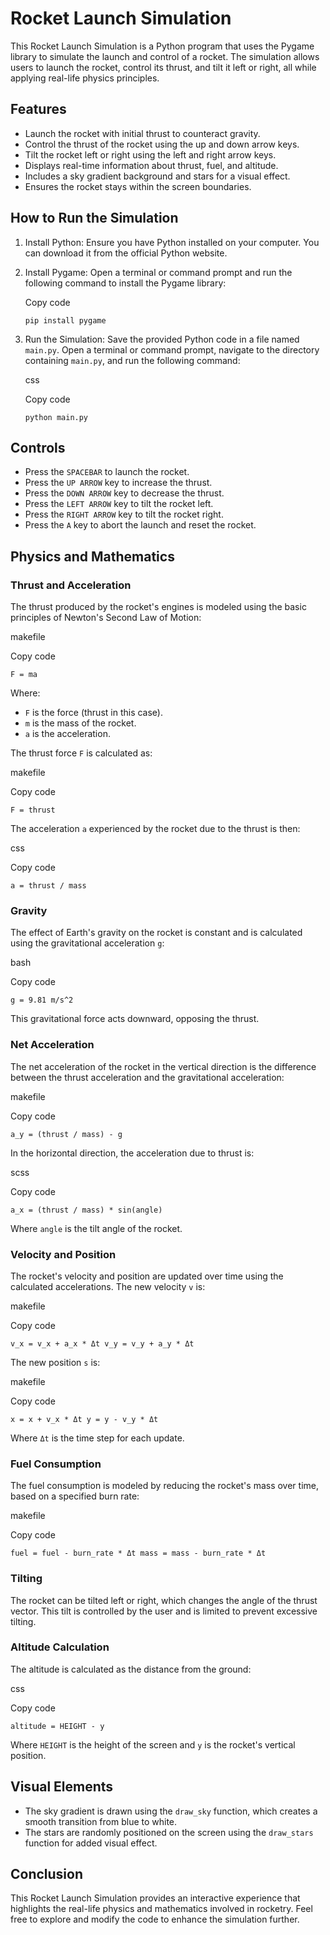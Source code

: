 Rocket Launch Simulation
========================

This Rocket Launch Simulation is a Python program that uses the Pygame library to simulate the launch and control of a rocket. The simulation allows users to launch the rocket, control its thrust, and tilt it left or right, all while applying real-life physics principles.

Features
--------

-   Launch the rocket with initial thrust to counteract gravity.
-   Control the thrust of the rocket using the up and down arrow keys.
-   Tilt the rocket left or right using the left and right arrow keys.
-   Displays real-time information about thrust, fuel, and altitude.
-   Includes a sky gradient background and stars for a visual effect.
-   Ensures the rocket stays within the screen boundaries.

How to Run the Simulation
-------------------------

1.  Install Python: Ensure you have Python installed on your computer. You can download it from the official Python website.

2.  Install Pygame: Open a terminal or command prompt and run the following command to install the Pygame library:

    Copy code

    `pip install pygame`

3.  Run the Simulation: Save the provided Python code in a file named `main.py`. Open a terminal or command prompt, navigate to the directory containing `main.py`, and run the following command:

    css

    Copy code

    `python main.py`

Controls
--------

-   Press the `SPACEBAR` to launch the rocket.
-   Press the `UP ARROW` key to increase the thrust.
-   Press the `DOWN ARROW` key to decrease the thrust.
-   Press the `LEFT ARROW` key to tilt the rocket left.
-   Press the `RIGHT ARROW` key to tilt the rocket right.
-   Press the `A` key to abort the launch and reset the rocket.

Physics and Mathematics
-----------------------

### Thrust and Acceleration

The thrust produced by the rocket's engines is modeled using the basic principles of Newton's Second Law of Motion:

makefile

Copy code

`F = ma`

Where:

-   `F` is the force (thrust in this case).
-   `m` is the mass of the rocket.
-   `a` is the acceleration.

The thrust force `F` is calculated as:

makefile

Copy code

`F = thrust`

The acceleration `a` experienced by the rocket due to the thrust is then:

css

Copy code

`a = thrust / mass`

### Gravity

The effect of Earth's gravity on the rocket is constant and is calculated using the gravitational acceleration `g`:

bash

Copy code

`g = 9.81 m/s^2`

This gravitational force acts downward, opposing the thrust.

### Net Acceleration

The net acceleration of the rocket in the vertical direction is the difference between the thrust acceleration and the gravitational acceleration:

makefile

Copy code

`a_y = (thrust / mass) - g`

In the horizontal direction, the acceleration due to thrust is:

scss

Copy code

`a_x = (thrust / mass) * sin(angle)`

Where `angle` is the tilt angle of the rocket.

### Velocity and Position

The rocket's velocity and position are updated over time using the calculated accelerations. The new velocity `v` is:

makefile

Copy code

`v_x = v_x + a_x * Δt
v_y = v_y + a_y * Δt`

The new position `s` is:

makefile

Copy code

`x = x + v_x * Δt
y = y - v_y * Δt`

Where `Δt` is the time step for each update.

### Fuel Consumption

The fuel consumption is modeled by reducing the rocket's mass over time, based on a specified burn rate:

makefile

Copy code

`fuel = fuel - burn_rate * Δt
mass = mass - burn_rate * Δt`

### Tilting

The rocket can be tilted left or right, which changes the angle of the thrust vector. This tilt is controlled by the user and is limited to prevent excessive tilting.

### Altitude Calculation

The altitude is calculated as the distance from the ground:

css

Copy code

`altitude = HEIGHT - y`

Where `HEIGHT` is the height of the screen and `y` is the rocket's vertical position.

Visual Elements
---------------

-   The sky gradient is drawn using the `draw_sky` function, which creates a smooth transition from blue to white.
-   The stars are randomly positioned on the screen using the `draw_stars` function for added visual effect.

Conclusion
----------

This Rocket Launch Simulation provides an interactive experience that highlights the real-life physics and mathematics involved in rocketry. Feel free to explore and modify the code to enhance the simulation further.